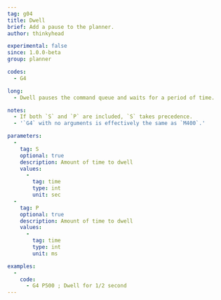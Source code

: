 ```yaml
---
tag: g04
title: Dwell
brief: Add a pause to the planner.
author: thinkyhead

experimental: false
since: 1.0.0-beta
group: planner

codes:
  - G4

long:
  - Dwell pauses the command queue and waits for a period of time.

notes:
  - If both `S` and `P` are included, `S` takes precedence.
  - '`G4` with no arguments is effectively the same as `M400`.'

parameters:
  -
    tag: S
    optional: true
    description: Amount of time to dwell
    values:
      -
        tag: time
        type: int
        unit: sec
  -
    tag: P
    optional: true
    description: Amount of time to dwell
    values:
      -
        tag: time
        type: int
        unit: ms

examples:
  -
    code:
      - G4 P500 ; Dwell for 1/2 second
---
```

